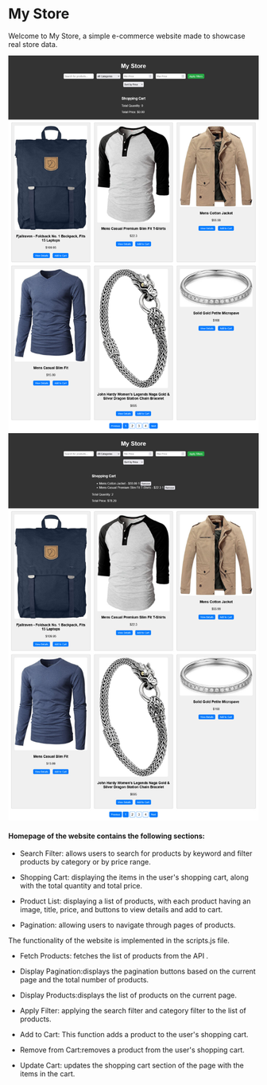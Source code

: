 
# My Store

Welcome to My Store, a simple e-commerce website made to showcase real store data.

![alt text](pic1.png) 
![alt text](pic2.jpg)
#### Homepage of the website  contains the following sections:

- Search Filter: allows users to search for products by keyword and filter products by category or by price range.

- Shopping Cart: displaying the items in the user's shopping cart, along with the total quantity and total price.

- Product List: displaying a list of products, with each product having an image, title, price, and buttons to view details and add to cart.

- Pagination: allowing users to navigate through pages of products.


The functionality of the website is implemented in the scripts.js file. 

- Fetch Products: fetches the list of products from the API .

- Display Pagination:displays the pagination buttons based on the current page and the total number of products.

- Display Products:displays the list of products on the current page.

- Apply Filter: applying the search filter and category filter to the list of products.

- Add to Cart: This function adds a product to the user's shopping cart.

- Remove from Cart:removes a product from the user's shopping cart.

- Update Cart: updates the shopping cart section of the page with the items in the cart.





